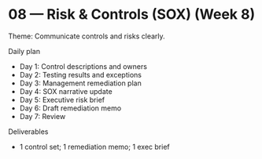 # 08 — Risk & Controls (SOX) (Week 8)

Theme: Communicate controls and risks clearly.

Daily plan
- Day 1: Control descriptions and owners
- Day 2: Testing results and exceptions
- Day 3: Management remediation plan
- Day 4: SOX narrative update
- Day 5: Executive risk brief
- Day 6: Draft remediation memo
- Day 7: Review

Deliverables
- 1 control set; 1 remediation memo; 1 exec brief
